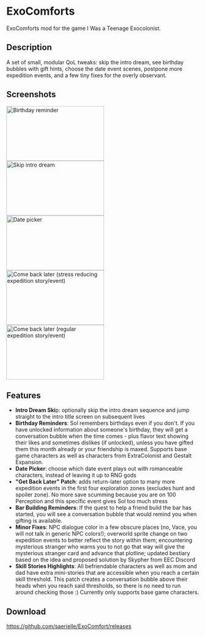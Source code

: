 # ExoComforts
ExoComforts mod for the game I Was a Teenage Exocolonist.

## Description
A set of small, modular QoL tweaks: skip the intro dream, see birthday bubbles with gift hints, choose the date event scenes, postpone more expedition events, and a few tiny fixes for the overly observant.

## Screenshots
<img width="255" height="143" alt="Birthday reminder" src="https://github.com/user-attachments/assets/8fe18e8a-727f-40a5-9297-bed29a001860" />
<img width="255" height="143" alt="Skip intro dream" src="https://github.com/user-attachments/assets/adfe37e3-db60-4283-b80b-0689bee21d44" />
<img width="255" height="143" alt="Date picker" src="https://github.com/user-attachments/assets/a2413330-a88f-464f-9ece-5443e693898d" />
<img width="255" height="143" alt="Come back later (stress reducing expedition story/event)" src="https://github.com/user-attachments/assets/189b0089-e3c7-46de-9703-74af23352d56" />
<img width="255" height="143" alt="Come back later (regular expedition story/event)" src="https://github.com/user-attachments/assets/b8a6bb54-66be-480b-8d01-50ff7c4a197f" />

## Features
* **Intro Dream Ski**p: optionally skip the intro dream sequence and jump straight to the intro title screen on subsequent lives
* **Birthday Reminders**: Sol remembers birthdays even if you don't. If you have unlocked information about someone's birthday, they will get a conversation bubble when the time comes - plus flavor text showing their likes and sometimes dislikes (if unlocked), unless you have gifted them this month already or your friendship is maxed. Supports base game characters as well as characters from ExtraColonist and Gestalt Expansion.
* **Date Picker**: choose which date event plays out with romanceable characters, instead of leaving it up to RNG gods
* **"Get Back Later" Patch**: adds return-later option to many more expedition events in the first four exploration zones (excludes hunt and spoiler zone). No more save scumming because you are on 100 Perception and this specific event gives Sol too much stress
* **Bar Building Reminders**: If the quest to help a friend build the bar has started, you will see a conversation bubble that would remind you when gifting is available.
* **Minor Fixes**: NPC dialogue color in a few obscure places (no, Vace, you will not talk in generic NPC colors!); overworld sprite change on two expedition events to better reflect the story within them; encountering mysterious stranger who warns you to not go that way will give the mysterious stranger card and advance that plotline; updated bestiary based on the idea and proposed solution by Skypher from EEC Discord
* **Skill Stories Highlights**: All befriendable characters as well as mom and dad have extra mini-stories that are accessible when you reach a certain skill threshold. This patch creates a conversation bubble above their heads when you reach said thresholds, so there is no need to run around checking those :) Currently only supports base game characters.

## Download
https://github.com/saerielle/ExoComfort/releases
